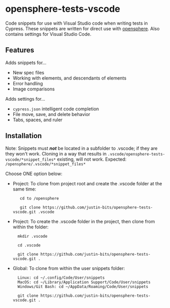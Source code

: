 # opensphere-tests-vscode
Code snippets for use with Visual Studio code when writing tests in Cypress.  These snippets are written for direct use with [opensphere](https://github.com/ngageoint/opensphere).  Also contains settings for Visual Studio Code.

## Features
Adds snippets for...
* New spec files
* Working with elements, and descendants of elements
* Error handling
* Image comparisons

Adds settings for...
* ```cypress.json``` intelligent code completion
* File move, save, and delete behavior
* Tabs, spaces, and ruler

## Installation
Note: Snippets must ***not*** be located in a subfolder to .vscode; if they are they won't work. Cloning in a way that results in ```.vscode/opensphere-tests-vscode/*snippet_files*``` existing, will not work.  Expected: ```/opensphere/.vscode/*snippet_files*```

Choose ONE option below:

* Project: To clone from project root and create the .vscode folder at the same time:
        
         cd to /opensphere

         git clone https://github.com/justin-bits/opensphere-tests-vscode.git .vscode

* Project: To create the .vscode folder in the project, then clone from within the folder:
      
        mkdir .vscode

        cd .vscode

        git clone https://github.com/justin-bits/opensphere-tests-vscode.git .

* Global: To clone from within the user snippets folder:
      
        Linux: cd ~/.config/Code/User/snippets
        MacOS: cd ~/Library/Application Support/Code/User/snippets
        Windows/Git Bash: cd ~/AppData/Roaming/Code/User/snippets

        git clone https://github.com/justin-bits/opensphere-tests-vscode.git .
